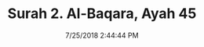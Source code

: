 ---
title       : "Surah 2. Al-Baqara, Ayah 45"
date        : 7/25/2018 2:44:44 PM
draft       : false
type        : "quran"
layout      : "compare"
BookCode    : "CMP"
SurahNumber : "2"
AyahNumber  : "45"
TotalAyah   : "286"
---